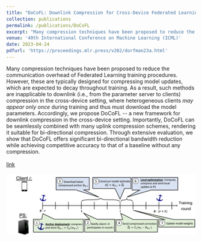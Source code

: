 ```yaml
---
title: "DoCoFL: Downlink Compression for Cross-Device Federated Learning"
collection: publications
permalink: /publications/DoCoFL
excerpt: "Many compression techniques have been proposed to reduce the communication overhead of Federated Learning training procedures. However, these are typically designed for compressing model updates, which are expected to decay throughout training. As a result, such methods are inapplicable to downlink (i.e., from the parameter server to clients) compression in the cross-device setting, where heterogeneous clients <i>may appear only once</i> during training and thus must download the model parameters. Accordingly, we propose DoCoFL -- a new framework for downlink compression in the cross-device setting. Importantly, DoCoFL can be seamlessly combined with many uplink compression schemes, rendering it suitable for bi-directional compression. Through extensive evaluation, we show that DoCoFL offers significant bi-directional bandwidth reduction while achieving competitive accuracy to that of a baseline without any compression.  <br> <br> <a href='https://openreview.net/pdf?id=VxKr51JjWC'>link</a> <br> <br> <img src='/images/DoCoFL.png'> <br>"
venue: '40th International Conference on Machine Learning (ICML)'
date: 2023-04-24
pdfurl: 'https://proceedings.mlr.press/v202/dorfman23a.html'
---  
```

Many compression techniques have been proposed to reduce the communication overhead of Federated Learning training procedures. However, these are typically designed for compressing model updates, which are expected to decay throughout training. As a result, such methods are inapplicable to downlink (i.e., from the parameter server to clients) compression in the cross-device setting, where heterogeneous clients <i>may appear only once</i> during training and thus must download the model parameters. Accordingly, we propose DoCoFL -- a new framework for downlink compression in the cross-device setting. Importantly, DoCoFL can be seamlessly combined with many uplink compression schemes, rendering it suitable for bi-directional compression. Through extensive evaluation, we show that DoCoFL offers significant bi-directional bandwidth reduction while achieving competitive accuracy to that of a baseline without any compression.  <br> <br> <a href='https://proceedings.mlr.press/v202/dorfman23a.html'>link</a> <br> <br> <img src='/images/DoCoFL.png'> <br>